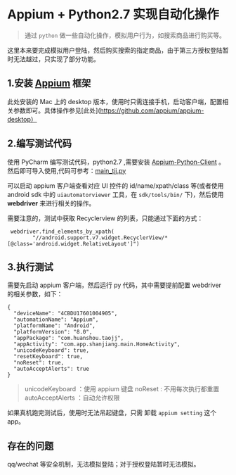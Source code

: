 # Appium + Python2.7 实现自动化操作

> 通过 `python` 做一些自动化操作，模拟用户行为，如搜索商品进行购买等。

这里本来要完成模拟用户登陆，然后购买搜索的指定商品，由于第三方授权登陆暂时无法越过，只实现了部分功能。

## 1.安装 [Appium](https://github.com/appium/appium-desktop) 框架

此处安装的 Mac 上的 desktop 版本，使用时只需连接手机，启动客户端，配置相关参数即可。具体操作参见[此处](https://github.com/appium/appium-desktop）

## 2.编写测试代码 

使用 PyCharm 编写测试代码，python2.7 ,需要安装 [Appium-Python-Client](https://pypi.org/project/Appium-Python-Client/) 。然后即可导入使用,代码可参考：[main_tjj.py](https://github.com/imtianx/AutoTest/blob/master/src/main_tjj.py)

可以启动 appium 客户端查看对应 UI 控件的 id/name/xpath/class 等(或者使用 android sdk 中的 `uiautomatorviewer` 工具，在 `sdk/tools/bin/` 下)，然后使用 **webdriver** 来进行相关的操作。

需要注意的，测试中获取 Recyclerview 的列表，只能通过下面的方式：

```
 webdriver.find_elements_by_xpath(
        "//android.support.v7.widget.RecyclerView/*[@class='android.widget.RelativeLayout']")
```


## 3.执行测试

需要先启动 appium 客户端，然后运行 py 代码，其中需要提前配置 webdriver 的相关参数，如下：

```
{
  "deviceName": "4CBDU17601004905",
  "automationName": "Appium",
  "platformName": "Android",
  "platformVersion": "8.0",
  "appPackage": "com.huanshou.taojj",
  "appActivity": "com.app.shanjiang.main.HomeActivity",
  "unicodeKeyboard": true,
  "resetKeyboard": true,
  "noReset": true,
  "autoAcceptAlerts": true
}
```

> unicodeKeyboard ：使用 appium 键盘
noReset : 不用每次执行都重置
autoAcceptAlerts ：自动允许权限

如果真机跑完测试后，使用时无法吊起键盘，只需 卸载 `appium setting` 这个 app。

## 存在的问题
qq/wechat 等安全机制，无法模拟登陆；对于授权登陆暂时无法模拟。


